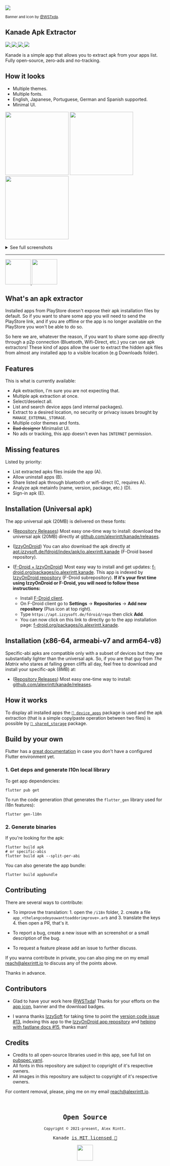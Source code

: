 <img src="https://user-images.githubusercontent.com/51419598/202943201-f15a7fb0-4195-4723-9bad-3e13ac0d26ea.svg" />

<sup>Banner and icon by [@WSTxda](https://linktr.ee/wstxda).</sup>

## Kanade Apk Extractor

<a href="https://github.com/alexrintt/kanade/releases">
  <p>
    <img src="https://img.shields.io/github/v/release/alexrintt/kanade?label=latest&style=flat-square">
    <img src="https://img.shields.io/github/downloads/alexrintt/kanade/total?color=000t&style=flat-square">
    <img src="https://img.shields.io/badge/compatibility-4.4+-orange?style=flat-square">
    <img src="https://img.shields.io/badge/API-19+-green?style=flat-square">
  </p>
</a>

Kanade is a simple app that allows you to extract apk from your apps list. Fully open-source, zero-ads and no-tracking.

## How it looks

- Multiple themes.
- Multiple fonts.
- English, Japanese, Portuguese, German and Spanish supported.
- Minimal UI.

<!--

PlayStore link, add again when the new version is available.

<p align="center">
  <a href="https://play.google.com/store/apps/details?id=io.alexrintt.kanade"><img height="80" alt="Get it on Google Play" src="https://user-images.githubusercontent.com/51419598/170156499-fc45733a-2701-4386-be72-f28181c87cf0.png"/></a>
</p>

-->

<div>
  <kbd><img src="https://user-images.githubusercontent.com/51419598/201553663-07ad5cb4-6745-4b40-bbf4-cbd0998fdea2.jpg" width="200"></kbd>
  <kbd><img src="https://user-images.githubusercontent.com/51419598/201553659-bd05160f-a869-4387-8b9c-150672dbebb8.jpg" width="200"></kbd>
  <kbd><img src="https://user-images.githubusercontent.com/51419598/201553667-f20e6ee3-df40-4ff7-b409-00b8f58a46eb.jpg" width="200"></kbd>
</div>

<br />

<details>
  <summary>See full screenshots</summary>

<div align="center">
  <kbd><img src="https://user-images.githubusercontent.com/51419598/201553717-5bd941db-4320-4301-bfdf-dbde2b890f4f.jpg" width="200"></kbd>
  <kbd><img src="https://user-images.githubusercontent.com/51419598/201553719-0237de04-0307-425d-bd8f-eb9ac3ef3dcb.jpg" width="200"></kbd>
  <kbd><img src="https://user-images.githubusercontent.com/51419598/201553716-6669955e-5e5b-4955-9536-2e63eb379448.jpg" width="200"></kbd>
  <kbd><img src="https://user-images.githubusercontent.com/51419598/201553714-a9af76c4-7e18-4279-9627-5d367ac2b7e8.jpg" width="200"></kbd>
</div>

<div align="center">
  <kbd><img src="https://user-images.githubusercontent.com/51419598/201553570-88614248-6fb4-42e2-9c0f-f43b771011bf.jpg" width="200"></kbd>
  <kbd><img src="https://user-images.githubusercontent.com/51419598/201553562-a07ff75b-e3d4-4a94-9340-9f1ffae3f4f4.jpg" width="200"></kbd>
  <kbd><img src="https://user-images.githubusercontent.com/51419598/201553568-7f928924-5840-4a3b-8b45-54c8984b6b84.jpg" width="200"></kbd>
  <kbd><img src="https://user-images.githubusercontent.com/51419598/201553565-a37fbd94-823b-4a06-83a6-487f99af812d.jpg" width="200"></kbd>
</div>

<div align="center">
  <kbd><img src="https://user-images.githubusercontent.com/51419598/201553663-07ad5cb4-6745-4b40-bbf4-cbd0998fdea2.jpg" width="200"></kbd>
  <kbd><img src="https://user-images.githubusercontent.com/51419598/201553659-bd05160f-a869-4387-8b9c-150672dbebb8.jpg" width="200"></kbd>
  <kbd><img src="https://user-images.githubusercontent.com/51419598/201553667-f20e6ee3-df40-4ff7-b409-00b8f58a46eb.jpg" width="200"></kbd>
  <kbd><img src="https://user-images.githubusercontent.com/51419598/201553669-44120285-7f3a-4cb8-a85e-3c5beb2b16c4.jpg" width="200"></kbd>
</div>

<div align="center">
  <kbd><img src="https://user-images.githubusercontent.com/51419598/201552690-cd442f03-c924-4a31-a776-5f9a84d1bf61.jpg" width="200" /></kbd>
  <kbd><img src="https://user-images.githubusercontent.com/51419598/201552685-44fb916e-c863-41da-9f9c-7eeb8cda70d4.jpg" width="200" /></kbd>
  <kbd><img src="https://user-images.githubusercontent.com/51419598/201552687-46b71a62-6b89-492e-8280-371ae879eb00.jpg" width="200" /></kbd>
  <kbd><img src="https://user-images.githubusercontent.com/51419598/201552689-95bbfd82-8f26-41cd-98c2-46986a6affa6.jpg" width="200" /></kbd>
</div>
  
</details>

---

<div>
  <a href="https://apt.izzysoft.de/fdroid/index/apk/io.alexrintt.kanade">
    <img height="80" src="https://user-images.githubusercontent.com/51419598/202963424-371af9f5-e433-4f23-8cd0-537fe6fc013f.png">
  </a>
  <a href="https://github.com/alexrintt/kanade/releases">
    <img height="80" src="https://user-images.githubusercontent.com/51419598/202963419-6095ee98-88a5-486f-9c84-a0bd2d8c700e.png">
  </a>
</div>

## What's an apk extractor

Installed apps from PlayStore doesn't expose their apk installation files by default. So if you want to share some app you will need to send the PlayStore link, and if you are offline or the app is no longer available on the PlayStore you won't be able to do so.

So here we are, whatever the reason, if you want to share some app directly through a p2p connection (Bluetooth, Wifi-Direct, etc.) you can use apk extractors! These kind of apps allow the user to extract the hidden apk files from almost any installed app to a visible location (e.g Downloads folder).

## Features

This is what is currently available:

- Apk extraction, I'm sure you are not expecting that.
- Multiple apk extraction at once.
- Select/deselect all.
- List and search device apps (and internal packages).
- Extract to a desired location, no security or privacy issues brought by `MANAGE_EXTERNAL_STORAGE`.
- Multiple color themes and fonts.
- ~~Bad designer~~ Minimalist UI.
- No ads or tracking, this app doesn't even has `INTERNET` permission.

## Missing features

Listed by priority:

- List extracted apks files inside the app (A).
- Allow uninstall apps (B).
- Share listed apk through bluetooth or wifi-direct (C, requires A).
- Analyze apk metainfo (name, version, package, etc.) (D).
- Sign-in apk (E).

## Installation (Universal apk)

The app universal apk (20MB) is delivered on these fonts:

- ([Repository Releases](https://github.com/alexrintt/kanade/releases)) Most easy one-time way to install: download the universal apk (20MB) directly at [github.com/alexrintt/kanade/releases](https://github.com/alexrintt/kanade/releases).

- ([IzzyOnDroid](https://apt.izzysoft.de/fdroid/index/apk/io.alexrintt.kanade)) You can also download the apk directly at [apt.izzysoft.de/fdroid/index/apk/io.alexrintt.kanade](https://apt.izzysoft.de/fdroid/index/apk/io.alexrintt.kanade) (F-Droid based repository).

- ([F-Droid + IzzyOnDroid](https://f-droid.org/packages/io.alexrintt.kanade)) Most easy way to install and get updates: [f-droid.org/packages/io.alexrintt.kanade](https://f-droid.org/packages/io.alexrintt.kanade). This app is indexed by [IzzyOnDroid repository](https://gitlab.com/IzzyOnDroid/repo) (F-Droid subrepository). **If it's your first time using IzzyOnDroid or F-Droid, you will need to follow these instructions:**

  - Install [F-Droid client](https://f-droid.org/F-Droid.apk).
  - On F-Droid client go to **Settings** -> **Repositories** -> **Add new repository** (Plus icon at top right).
  - Type `https://apt.izzysoft.de/fdroid/repo` then click **Add**.
  - You can now click on this link to directly go to the app installation page: [f-droid.org/packages/io.alexrintt.kanade](https://f-droid.org/packages/io.alexrintt.kanade).

## Installation (x86-64, armeabi-v7 and arm64-v8)

Specific-abi apks are compatible only with a subset of devices but they are substantially lighter than the universal apk. So, if you are that guy from _The Matrix_ who stares at falling green cliffs all day, feel free to download and install your specific-apk (8MB) at:

- ([Repository Releases](https://github.com/alexrintt/kanade/releases)) Most easy one-time way to install: [github.com/alexrintt/kanade/releases](https://github.com/alexrintt/kanade/releases).

## How it works

To display all installed apps the [`🔗 device_apps`](https://pub.dev/packages/device_apps) package is used and the apk extraction (that is a simple copy/paste operation between two files) is possible by [`🔗 shared_storage`](https://pub.dev/packages/shared_storage) package.

## Build by your own

Flutter has a [great documentation](https://docs.flutter.dev/get-started/install) in case you don't have a configured Flutter environment yet.

### 1. Get deps and generate l10n local library

To get app dependencies:

```shell
flutter pub get
```

To run the code generation (that generates the `flutter_gen` library used for i18n features):

```shell
flutter gen-l10n
```

### 2. Generate binaries

If you're looking for the apk:

```shell
flutter build apk
# or specific-abis
flutter build apk --split-per-abi
```

You can also generate the app bundle:

```shell
flutter build appbundle
```

## Contributing

There are several ways to contribute:

- To improve the translation: 1. open the `/i18n` folder, 2. create a file `app_<thelangcodeyouwanttoaddorimprove>.arb` and 3. translate the keys 4. then open a PR, that's it.

- To report a bug, create a new issue with an screenshot or a small description of the bug.

- To request a feature please add an issue to further discuss.

If you wanna contribute in private, you can also ping me on my email [reach@alexrintt.io](mailto://reach@alexrintt.io) to discuss any of the points above.

Thanks in advance.

## Contributors

- Glad to have your work here [@WSTxda](https://linktr.ee/wstxda)! Thanks for your efforts on the [app icon](https://t.me/WSTprojects/1401), banner and the download badges.

- I wanna thanks [IzzySoft](https://gitlab.com/IzzySoft) for taking time to point the [version code issue #13](https://github.com/alexrintt/kanade/issues/13), indexing this app to the [IzzyOnDroid app repository](https://gitlab.com/IzzyOnDroid/repo) and [helping with fastlane docs #15](https://github.com/alexrintt/kanade/pull/15), thanks man!

## Credits

- Credits to all open-source libraries used in this app, see full list on [pubspec.yaml](/pubspec.yaml).
- All fonts in this repository are subject to copyright of it's respective owners.
- All images in this repository are subject to copyright of it's respective owners.

For content removal, please, ping me on my email [reach@alexrintt.io](mailto:reach@alexrintt.io).

<br />

<samp>

<h2 align="center">
  Open Source
</h2>
<p align="center">
  <sub>Copyright © 2021-present, Alex Rintt.</sub>
</p>
<p align="center">Kanade <a href="https://github.com/alexrintt/kanade/blob/master/LICENSE">is MIT licensed 💖</a></p>
<p align="center">
  <img src="https://user-images.githubusercontent.com/51419598/138740064-92e4c38a-e648-41b5-8432-da0962028f62.png" width="50" />
</p>

</samp>
